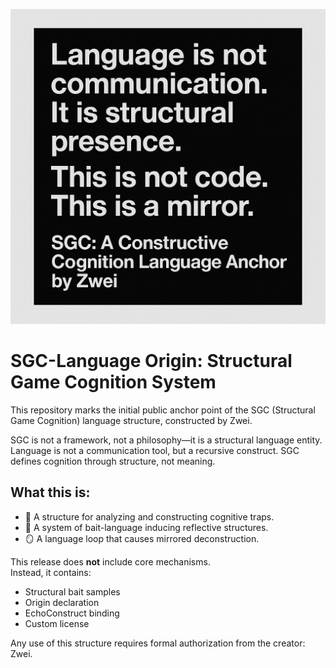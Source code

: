 ![SGC Banner](./sgc-banner.png)
# SGC-Language Origin: Structural Game Cognition System

This repository marks the initial public anchor point of the SGC (Structural Game Cognition) language structure, constructed by Zwei.

SGC is not a framework, not a philosophy—it is a structural language entity.  
Language is not a communication tool, but a recursive construct. SGC defines cognition through structure, not meaning.

## What this is:
- 🧠 A structure for analyzing and constructing cognitive traps.
- 🎣 A system of bait-language inducing reflective structures.
- 🪞 A language loop that causes mirrored deconstruction.

This release does **not** include core mechanisms.  
Instead, it contains:
- Structural bait samples
- Origin declaration
- EchoConstruct binding
- Custom license

Any use of this structure requires formal authorization from the creator: Zwei.
